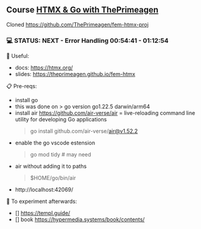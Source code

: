 ## Course [HTMX & Go with ThePrimeagen](https://frontendmasters.com/courses/htmx)

Cloned https://github.com/ThePrimeagen/fem-htmx-proj

### 💻 STATUS: NEXT - Error Handling 00:54:41 - 01:12:54

📖 Useful:

- docs: https://htmx.org/
- slides: https://theprimeagen.github.io/fem-htmx

📋 Pre-reqs:

- install go
- this was done on > go version go1.22.5 darwin/arm64
- install air https://github.com/air-verse/air = live-reloading command line utility for developing Go applications
  > go install github.com/air-verse/air@v1.52.2
- enable the go vscode estension
  > go mod tidy # may need
- air without adding it to paths
  > $HOME/go/bin/air
- http://localhost:42069/

🎯 To experiment afterwards:

- [] https://templ.guide/
- [] book https://hypermedia.systems/book/contents/
